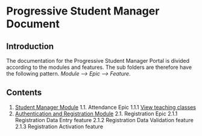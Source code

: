 # Progressive Student Manager Document

## Introduction
The documentation for the Progressive Student Manager Portal is divided according to the modules and features.  The sub folders are therefore have the following pattern.
*Module --> Epic --> Feature*.
## Contents

1. [Student Manager Module](attendance/readme.md)
 1.1. Attendance Epic 
 1.1.1 [View teaching classes](https://github.com/JohnAPedagogy/ProgressiveStudentHackathon/blob/main/2021/specs/attendance/ViewTeachingClasses.md)
2. [Authentication and Registration Module](auth/readme.md)
 2.1. Registration Epic
  2.1.1 Registration Data Entry feature
  2.1.2 Registration Data Validation feature
  2.1.3 Registration Activation feature
  
